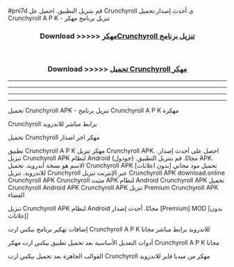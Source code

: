 #pni7d قم بتنزيل التطبيق. احصل عل Crunchyroll  ى أحدث إصدار.تحميل Crunchyroll  A P K - تنزيل برنامج مهكر



<div align="center">
<h3>Download >>>>> <a href="https://ar-sites.web.app/?ar= Crunchyroll ">مهكرCrunchyroll  تنزيل برنامج</a></h3><br>

<h3>Download >>>>> <a href="https://ar-sites.web.app/?ar= Crunchyroll ">تحميل Crunchyroll  مهكر</a></h3>
</div>


----------------------------------------------------------

----------------------------------------------------------

----------------------------------------------------------

----------------------------------------------------------


تحميل Crunchyroll  APK - تنزيل برنامج Crunchyroll  A P K مهكرة

Crunchyroll  برابط مباشر للاندرويد

تحميل Crunchyroll  مهكر اخر اصدار

تطبيق Crunchyroll  A P K مهكر
تنزيل Crunchyroll  APK. احصل على أحدث إصدار.
تنزيل Crunchyroll  APK لنظام Android مجانًا.
قم بتنزيل التطبيق. {جودول} APK. الاسم هو نسخة أندرويد.
تحميل Crunchyroll  APK [بدون اعلانات]
تحميل مود مجاني للاندرويد.
تنزيل Crunchyroll  عبر الإنترنت
تنزيل Crunchyroll  APK
download.online Crunchyroll  APK
Crunchyroll  مثبت APK لنظام Android
Crunchyroll  APK
تحميل Crunchyroll  Android APK
Crunchyroll  APK تنزيل Premium
Crunchyroll  APK الفضاء

تنزيل Crunchyroll  APK لنظام Android مجانًا. أحدث إصدار [Premium] MOD [بدون إعلانات]

إضافات تهكير برنامج بيكس ارت Crunchyroll  A P K للاندرويد برابط مباشر مجانا

أدوات التعديل الأساسية بعد تحميل تطبيق بيكس ارت مهكر Crunchyroll  A P K مجانا

القوالب الجاهزة بعد تحميل بيكس ارت Crunchyroll  مهكر من ميديا فاير للاندرويد



